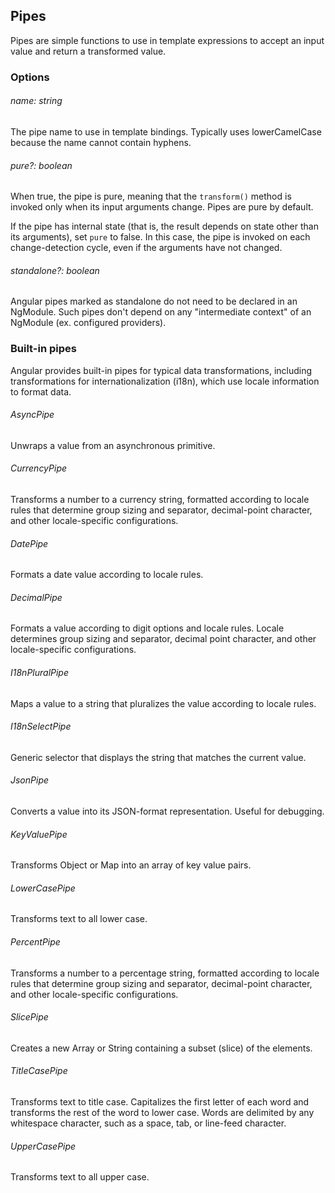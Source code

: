 ## Pipes

Pipes are simple functions to use in template expressions to accept an input value and return
a transformed value.

### Options

###### name: string

The pipe name to use in template bindings. Typically uses lowerCamelCase because the name
cannot contain hyphens.

###### pure?: boolean

When true, the pipe is pure, meaning that the `transform()` method is invoked only when its input
arguments change. Pipes are pure by default.

If the pipe has internal state (that is, the result depends on state other than its arguments),
set `pure` to false. In this case, the pipe is invoked on each change-detection cycle,
even if the arguments have not changed.

###### standalone?: boolean

Angular pipes marked as standalone do not need to be declared in an NgModule. Such pipes
don't depend on any "intermediate context" of an NgModule (ex. configured providers).

### Built-in pipes

Angular provides built-in pipes for typical data transformations, including transformations
for internationalization (i18n), which use locale information to format data.

###### AsyncPipe

Unwraps a value from an asynchronous primitive.

###### CurrencyPipe

Transforms a number to a currency string, formatted according to locale rules that determine
group sizing and separator, decimal-point character, and other locale-specific configurations.

###### DatePipe

Formats a date value according to locale rules.

###### DecimalPipe

Formats a value according to digit options and locale rules. Locale determines group sizing
and separator, decimal point character, and other locale-specific configurations.

###### I18nPluralPipe

Maps a value to a string that pluralizes the value according to locale rules.

###### I18nSelectPipe

Generic selector that displays the string that matches the current value.

###### JsonPipe

Converts a value into its JSON-format representation. Useful for debugging.

###### KeyValuePipe

Transforms Object or Map into an array of key value pairs.

###### LowerCasePipe

Transforms text to all lower case.

###### PercentPipe

Transforms a number to a percentage string, formatted according to locale rules that determine
group sizing and separator, decimal-point character, and other locale-specific configurations.

###### SlicePipe

Creates a new Array or String containing a subset (slice) of the elements.

###### TitleCasePipe

Transforms text to title case. Capitalizes the first letter of each word and transforms the rest
of the word to lower case. Words are delimited by any whitespace character, such as a space,
tab, or line-feed character.

###### UpperCasePipe

Transforms text to all upper case.
